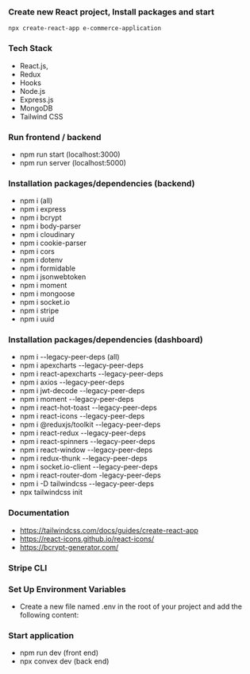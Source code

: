 ### Create new React project, Install packages and start

```
npx create-react-app e-commerce-application
```

### Tech Stack

- React.js,
- Redux
- Hooks
- Node.js
- Express.js
- MongoDB
- Tailwind CSS

### Run frontend / backend
- npm run start  (localhost:3000)
- npm run server (localhost:5000)

### Installation packages/dependencies (backend)
- npm i (all)
- npm i express
- npm i bcrypt 
- npm i body-parser
- npm i cloudinary
- npm i cookie-parser
- npm i cors
- npm i dotenv
- npm i formidable
- npm i jsonwebtoken 
- npm i moment
- npm i mongoose
- npm i socket.io
- npm i stripe
- npm i uuid


### Installation packages/dependencies (dashboard)
- npm i --legacy-peer-deps (all)
- npm i apexcharts --legacy-peer-deps
- npm i react-apexcharts --legacy-peer-deps
- npm i axios --legacy-peer-deps
- npm i jwt-decode --legacy-peer-deps
- npm i moment --legacy-peer-deps
- npm i react-hot-toast --legacy-peer-deps
- npm i react-icons --legacy-peer-deps
- npm i @reduxjs/toolkit --legacy-peer-deps
- npm i react-redux --legacy-peer-deps
- npm i react-spinners --legacy-peer-deps
- npm i react-window --legacy-peer-deps
- npm i redux-thunk --legacy-peer-deps
- npm i socket.io-client --legacy-peer-deps
- npm i react-router-dom -legacy-peer-deps
- npm i -D tailwindcss --legacy-peer-deps
- npx tailwindcss init

### Documentation

- https://tailwindcss.com/docs/guides/create-react-app
- https://react-icons.github.io/react-icons/
- https://bcrypt-generator.com/

### Stripe CLI

### Set Up Environment Variables

- Create a new file named .env in the root of your project and add the following content:

### Start application

- npm run dev (front end)
- npx convex dev (back end)
